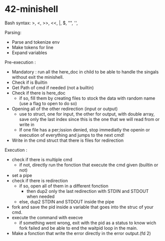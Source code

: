 # 42-minishell

Bash syntax: >, <, >>, <<, |, $, "", '',

Parsing:
+ Parse and tokenize env
+ Make tokens for line
+ Expand variables

Pre-execution :
+ Mandatory : run all the here_doc in child to be able to handle the singals without exit the minishell.
+ Check if is Builtin 
+ Get Path of cmd if needed (not a builtin)
+ Check if there is here_doc
	+ if so, fill them by creating files to stock the data with random name (use a flag to open to do so)
+ Opening all of the other redirection (input or output)
	- use to struct, one for input, the other for output, with double array, save only the last index since this is the one that we will read from or write in
	- If one file has a per;ission denied, stop immediatly the openin or execution of everything and jumps to the next cmd!
+ Write in the cmd struct that there is files for redirection

Execution :
+ check if there is multiple cmd
	+ if not, directly run the fonction that execute the cmd given (builtin or not)
+ set a pipe
+ check if there is redirection
	+ if so, open all of them in a different fonction
		+ then dup2 only the last redirection with STDIN and STDOUT when needed
	+ else, dup2 STDIN and STDOUT inside the pipe
+ fork and save the pid inside a variable that goes into the struc of your cmd.
+ execute the command with execve
	+ if something went wrong, exit with the pid as a status to know wich fork failed and be able to end the waitpid loop in the main.
+ Make a fonction that write the error directly in the error output.(fd 2)